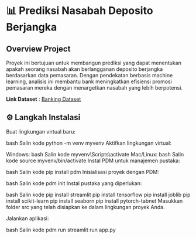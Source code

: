 # 📊 Prediksi Nasabah Deposito Berjangka  
## Overview Project
Proyek ini bertujuan untuk membangun prediksi yang dapat menentukan apakah seorang nasabah akan berlangganan deposito berjangka berdasarkan data pemasaran. Dengan pendekatan berbasis machine learning, analisis ini membantu bank meningkatkan efisiensi promosi pemasaran mereka dengan menargetkan nasabah yang lebih berpotensi.

**Link Dataset** : [Banking Dataset](https://www.kaggle.com/datasets/rashmiranu/banking-dataset-classification?resource=download&select=new_train.csv)

## ⚙️ Langkah Instalasi
Buat lingkungan virtual baru:

bash
Salin kode
python -m venv myvenv
Aktifkan lingkungan virtual:

Windows:
bash
Salin kode
myvenv\Scripts\activate
Mac/Linux:
bash
Salin kode
source myvenv/bin/activate
Instal PDM untuk manajemen pustaka:

bash
Salin kode
pip install pdm
Inisialisasi proyek dengan PDM:

bash
Salin kode
pdm init
Instal pustaka yang diperlukan:

bash
Salin kode
pip install streamlit
pip install tensorflow
pip install joblib
pip install scikit-learn
pip install seaborn
pip install pytorch-tabnet
Masukkan folder src yang telah disiapkan ke dalam lingkungan proyek Anda.

Jalankan aplikasi:

bash
Salin kode
pdm run streamlit run app.py
